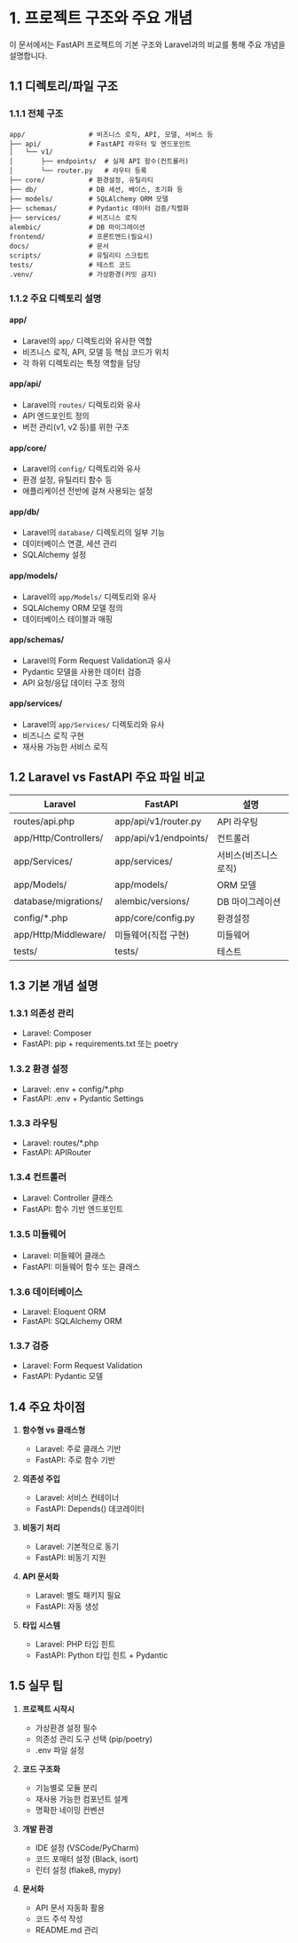 # 1. 프로젝트 구조와 주요 개념

이 문서에서는 FastAPI 프로젝트의 기본 구조와 Laravel과의 비교를 통해 주요 개념을 설명합니다.

## 1.1 디렉토리/파일 구조

### 1.1.1 전체 구조
```
app/                # 비즈니스 로직, API, 모델, 서비스 등
├── api/            # FastAPI 라우터 및 엔드포인트
│   └── v1/
│       ├── endpoints/  # 실제 API 함수(컨트롤러)
│       └── router.py   # 라우터 등록
├── core/           # 환경설정, 유틸리티
├── db/             # DB 세션, 베이스, 초기화 등
├── models/         # SQLAlchemy ORM 모델
├── schemas/        # Pydantic 데이터 검증/직렬화
├── services/       # 비즈니스 로직
alembic/            # DB 마이그레이션
frontend/           # 프론트엔드(필요시)
docs/               # 문서
scripts/            # 유틸리티 스크립트
tests/              # 테스트 코드
.venv/              # 가상환경(커밋 금지)
```

### 1.1.2 주요 디렉토리 설명

#### app/
- Laravel의 `app/` 디렉토리와 유사한 역할
- 비즈니스 로직, API, 모델 등 핵심 코드가 위치
- 각 하위 디렉토리는 특정 역할을 담당

#### app/api/
- Laravel의 `routes/` 디렉토리와 유사
- API 엔드포인트 정의
- 버전 관리(v1, v2 등)를 위한 구조

#### app/core/
- Laravel의 `config/` 디렉토리와 유사
- 환경 설정, 유틸리티 함수 등
- 애플리케이션 전반에 걸쳐 사용되는 설정

#### app/db/
- Laravel의 `database/` 디렉토리의 일부 기능
- 데이터베이스 연결, 세션 관리
- SQLAlchemy 설정

#### app/models/
- Laravel의 `app/Models/` 디렉토리와 유사
- SQLAlchemy ORM 모델 정의
- 데이터베이스 테이블과 매핑

#### app/schemas/
- Laravel의 Form Request Validation과 유사
- Pydantic 모델을 사용한 데이터 검증
- API 요청/응답 데이터 구조 정의

#### app/services/
- Laravel의 `app/Services/` 디렉토리와 유사
- 비즈니스 로직 구현
- 재사용 가능한 서비스 로직

## 1.2 Laravel vs FastAPI 주요 파일 비교

| Laravel                | FastAPI                   | 설명                      |
|------------------------|---------------------------|---------------------------|
| routes/api.php         | app/api/v1/router.py      | API 라우팅                |
| app/Http/Controllers/  | app/api/v1/endpoints/     | 컨트롤러                  |
| app/Services/          | app/services/             | 서비스(비즈니스 로직)     |
| app/Models/            | app/models/               | ORM 모델                  |
| database/migrations/   | alembic/versions/         | DB 마이그레이션           |
| config/*.php           | app/core/config.py        | 환경설정                  |
| app/Http/Middleware/   | 미들웨어(직접 구현)       | 미들웨어                  |
| tests/                 | tests/                    | 테스트                    |

## 1.3 기본 개념 설명

### 1.3.1 의존성 관리
- Laravel: Composer
- FastAPI: pip + requirements.txt 또는 poetry

### 1.3.2 환경 설정
- Laravel: .env + config/*.php
- FastAPI: .env + Pydantic Settings

### 1.3.3 라우팅
- Laravel: routes/*.php
- FastAPI: APIRouter

### 1.3.4 컨트롤러
- Laravel: Controller 클래스
- FastAPI: 함수 기반 엔드포인트

### 1.3.5 미들웨어
- Laravel: 미들웨어 클래스
- FastAPI: 미들웨어 함수 또는 클래스

### 1.3.6 데이터베이스
- Laravel: Eloquent ORM
- FastAPI: SQLAlchemy ORM

### 1.3.7 검증
- Laravel: Form Request Validation
- FastAPI: Pydantic 모델

## 1.4 주요 차이점

1. **함수형 vs 클래스형**
   - Laravel: 주로 클래스 기반
   - FastAPI: 주로 함수 기반

2. **의존성 주입**
   - Laravel: 서비스 컨테이너
   - FastAPI: Depends() 데코레이터

3. **비동기 처리**
   - Laravel: 기본적으로 동기
   - FastAPI: 비동기 지원

4. **API 문서화**
   - Laravel: 별도 패키지 필요
   - FastAPI: 자동 생성

5. **타입 시스템**
   - Laravel: PHP 타입 힌트
   - FastAPI: Python 타입 힌트 + Pydantic

## 1.5 실무 팁

1. **프로젝트 시작시**
   - 가상환경 설정 필수
   - 의존성 관리 도구 선택 (pip/poetry)
   - .env 파일 설정

2. **코드 구조화**
   - 기능별로 모듈 분리
   - 재사용 가능한 컴포넌트 설계
   - 명확한 네이밍 컨벤션

3. **개발 환경**
   - IDE 설정 (VSCode/PyCharm)
   - 코드 포매터 설정 (Black, isort)
   - 린터 설정 (flake8, mypy)

4. **문서화**
   - API 문서 자동화 활용
   - 코드 주석 작성
   - README.md 관리 
